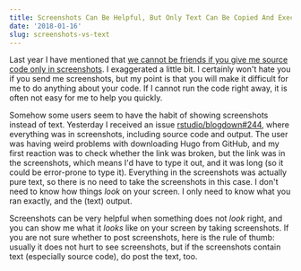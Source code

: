 ```yaml
---
title: Screenshots Can Be Helpful, But Only Text Can Be Copied And Executed
date: '2018-01-16'
slug: screenshots-vs-text
---
```


Last year I have mentioned that [we cannot be friends if you give me source code only in screenshots](/en/2017/08/source-code-as-screenshots/). I exaggerated a little bit. I certainly won't hate you if you send me screenshots, but my point is that you will make it difficult for me to do anything about your code. If I cannot run the code right away, it is often not easy for me to help you quickly.

Somehow some users seem to have the habit of showing screenshots instead of text. Yesterday I received an issue [rstudio/blogdown#244](https://github.com/rstudio/blogdown/issues/244), where everything was in screenshots, including source code and output. The user was having weird problems with downloading Hugo from GitHub, and my first reaction was to check whether the link was broken, but the link was in the screenshots, which means I'd have to type it out, and it was long (so it could be error-prone to type it). Everything in the screenshots was actually pure text, so there is no need to take the screenshots in this case. I don't need to know how things _look_ on your screen. I only need to know what you ran exactly, and the (text) output.

Screenshots can be very helpful when something does not _look_ right, and you can show me what it _looks_ like on your screen by taking screenshots. If you are not sure whether to post screenshots, here is the rule of thumb: usually it does not hurt to see screenshots, but if the screenshots contain text (especially source code), do post the text, too.
